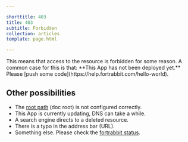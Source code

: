 ```yaml
---

shorttitle: 403
title: 403
subtitle: Forbidden
collection: articles
template: page.html

---
```


<p class="type-l type-serif type-italic read-xl">This means that access to the resource is forbidden for some reason. A common case for this is that: **This App has not been deployed yet.** Please [push some code](https://help.fortrabbit.com/hello-world).</p>

## Other possibilities

* The [root path](https://help.fortrabbit.com/app#toc-root-path) (doc root) is not configured correctly.
* This App is currently updating, DNS can take a while.
* A search engine directs to a deleted resource.
* There is a typo in the address bar (URL).
* Something else. Please check the [fortrabbit status](https://status.fortrabbit.com).